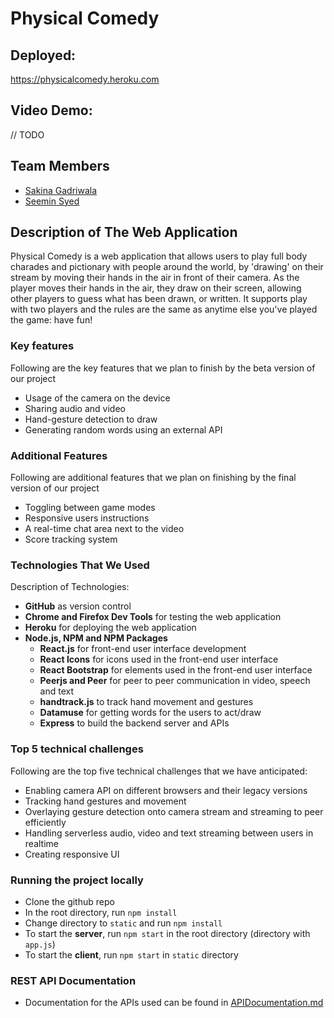 # Physical Comedy

## Deployed:
https://physicalcomedy.heroku.com 

## Video Demo:
// TODO

## Team Members
- [Sakina Gadriwala](https://github.com/SakinaGadri)
- [Seemin Syed](https://github.com/SeeminSyed)

## Description of The Web Application
Physical Comedy is a web application that allows users to play full body charades and pictionary with people around the world, by 'drawing' on their stream by moving their hands in the air in front of their camera. As the player moves their hands in the air, they draw on their screen, allowing other players to guess what has been drawn, or written. It supports play with two players and the rules are the same as anytime else you've played the game: have fun!

### Key features
Following are the key features that we plan to finish by the beta version of our project
- Usage of the camera on the device
- Sharing audio and video
- Hand-gesture detection to draw
- Generating random words using an external API

### Additional Features
Following are additional features that we plan on finishing by the final version of our project
- Toggling between game modes
- Responsive users instructions 
- A real-time chat area next to the video
- Score tracking system

### Technologies That We Used
Description of Technologies:
- **GitHub** as version control
- **Chrome and Firefox Dev Tools** for testing the web application
- **Heroku** for deploying the web application
- **Node.js, NPM and NPM Packages**
    - **React.js** for front-end user interface development
    - **React Icons** for icons used in the front-end user interface
    - **React Bootstrap** for elements used in the front-end user interface
    - **Peerjs and Peer** for peer to peer communication in video, speech and text
    - **handtrack.js** to track hand movement and gestures
    - **Datamuse** for getting words for the users to act/draw 
    - **Express** to build the backend server and APIs

### Top 5 technical challenges
Following are the top five technical challenges that we have anticipated:
- Enabling camera API on different browsers and their legacy versions
- Tracking hand gestures and movement
- Overlaying gesture detection onto camera stream and streaming to peer efficiently
- Handling serverless audio, video and text streaming between users in realtime
- Creating responsive UI

### Running the project locally
- Clone the github repo
- In the root directory, run `npm install`
- Change directory to `static` and run `npm install`
- To start the **server**, run `npm start` in the root directory (directory with `app.js`)
- To start the **client**, run `npm start` in `static` directory

### REST API Documentation
- Documentation for the APIs used can be found in [APIDocumentation.md](APIDocumentation.md)
